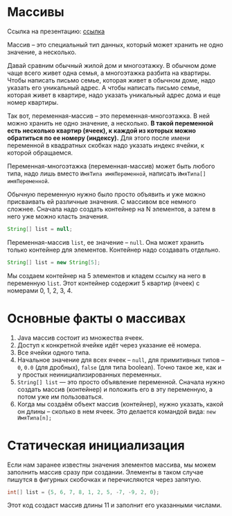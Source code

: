# Mассивы
Ссылка на презентацию: [ссылка](https://github.com/ait-tr/cohort25/blob/main/basic_programming/lesson_17/array.pdf)

Массив – это специальный тип данных, который может хранить не одно значение, а несколько.

Давай сравним обычный жилой дом и многоэтажку. В обычном доме чаще всего живет одна семья, а многоэтажка разбита на квартиры. Чтобы написать письмо семье, которая живет в обычном доме, надо указать его уникальный адрес. А чтобы написать письмо семье, которая живет в квартире, надо указать уникальный адрес дома и еще номер квартиры.

Так вот, переменная-массив – это переменная-многоэтажка. В ней можно хранить не одно значение, а несколько. **В такой переменной есть несколько квартир (ячеек), к каждой из которых можно обратиться по ее номеру (индексу).** Для этого после имени переменной в квадратных скобках надо указать индекс ячейки, к которой обращаемся.

Переменная-многоэтажка (переменная-массив) может быть любого типа, надо лишь вместо `ИмяТипа имяПеременной`, написать `ИмяТипа[] имяПеременной`.

Обычную переменную нужно было просто объявить и уже можно присваивать ей различные значения. С массивом все немного сложнее. Сначала надо создать контейнер на N элементов, а затем в него уже можно класть значения.

```java
String[] list = null;
```
Переменная-массив `list`, ее значение – `null`. Она может хранить только контейнер для элементов. Контейнер надо создавать отдельно.

```java
String[] list = new String[5];
```
Мы создаем контейнер на 5 элементов и кладем ссылку на него в переменную `list`. Этот контейнер содержит 5 квартир (ячеек) с номерами 0, 1, 2, 3, 4.

# Основные факты о массивах

1. Java массив состоит из множества ячеек.
1. Доступ к конкретной ячейке идёт через указание её номера.
1. Все ячейки одного типа.
1. Начальное значение для всех ячеек – `null`, для примитивных типов – `0`, `0.0` (для дробных), `false` (для типа boolean). Точно такое же, как и у простых неинициализированных переменных.
1. `String[] list` — это просто объявление переменной. Сначала нужно создать массив (контейнер) и положить его в эту переменную, а потом уже им пользоваться.
1. Когда мы создаём объект массив (контейнер), нужно указать, какой он длины – сколько в нем ячеек. Это делается командой вида: `new ИмяТипа[n];`

# Статическая инициализация

Если нам заранее известны значения элементов массива, мы можем заполнить массив сразу при создании. Элементы в таком случае пишутся в фигурных скобочках и перечисляются через запятую.

```java
int[] list = {5, 6, 7, 8, 1, 2, 5, -7, -9, 2, 0};
```

Этот код создаст массив длины 11 и заполнит его указанными числами.
